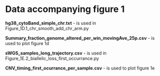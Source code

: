 # Data accompanying figure 1


**hg38_cytoBand_simple_chr.txt** - is used in Figure_1D.1_chr_smooth_add_chr_arm.py

**Summary_fraction_genome_altered_per_win_movingAve_25p.csv** - is used to plot figure 1d

**sWGS_samples_long_trajectory.csv** - is used in Figure_1E.2_biallelic_loss_first_occurrance.py

**CNV_timing_first_ocurrance_per_sample.csv** - is used to plot figure 1e


